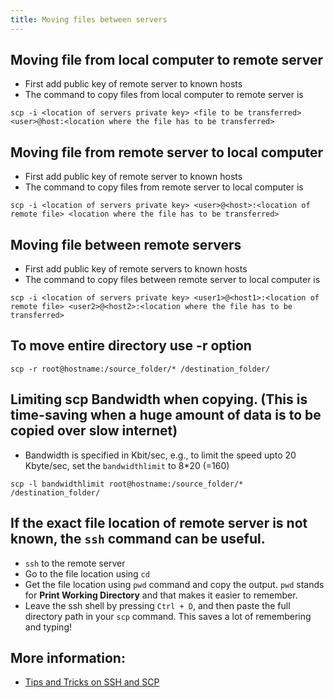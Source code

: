 ```yaml
---
title: Moving files between servers
---
```


## Moving file from local computer to remote server

* First add public key of remote server to known hosts 
* The command to copy files from local computer to remote server is

```shell
scp -i <location of servers private key> <file to be transferred> <user>@host:<location where the file has to be transferred>
```

## Moving file from  remote server to local computer

* First add public key of remote server to known hosts 
* The command to copy files from remote server to local computer is

```shell
scp -i <location of servers private key> <user>@<host>:<location of remote file> <location where the file has to be transferred>
```

## Moving file between remote servers

* First add public key of remote servers to known hosts 
* The command to copy files between remote server to local computer is

```shell
scp -i <location of servers private key> <user1>@<host1>:<location of remote file> <user2>@<host2>:<location where the file has to be transferred>
```

## To move entire directory use -r option

```shell
scp -r root@hostname:/source_folder/* /destination_folder/
```

## Limiting scp Bandwidth when copying. (This is time-saving when a huge amount of data is to be copied over slow internet)
* Bandwidth is specified in Kbit/sec, e.g., to limit the speed upto 20 Kbyte/sec, set the `bandwidthlimit` to 8*20 (=160)
```shell
scp -l bandwidthlimit root@hostname:/source_folder/* /destination_folder/
```

## If the exact file location of remote server is not known, the `ssh` command can be useful. 

* `ssh` to the remote server
* Go to the file location using `cd`
* Get the file location using `pwd` command and copy the output. `pwd` stands for **Print Working Directory** and that makes it easier to remember.
* Leave the ssh shell by pressing `Ctrl + D`, and then paste the full directory path in your `scp` command. This saves a lot of remembering and typing!

## More information:
* [Tips and Tricks on SSH and SCP](https://linuxacademy.com/blog/linux/ssh-and-scp-howto-tips-tricks/)
